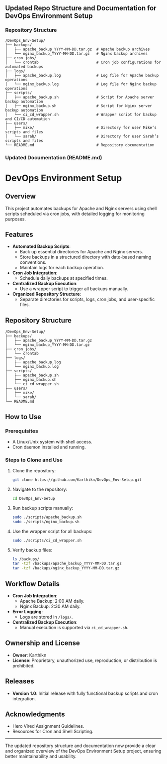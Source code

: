 ## Updated Repo Structure and Documentation for DevOps Environment Setup

### Repository Structure
```
/DevOps_Env-Setup/  
├── backups/  
│   ├── apache_backup_YYYY-MM-DD.tar.gz  # Apache backup archives  
│   └── nginx_backup_YYYY-MM-DD.tar.gz   # Nginx backup archives  
├── cron_jobs/  
│   └── crontab                          # Cron job configurations for automated backups  
├── logs/  
│   ├── apache_backup.log                # Log file for Apache backup operations  
│   └── nginx_backup.log                 # Log file for Nginx backup operations  
├── scripts/  
│   ├── apache_backup.sh                 # Script for Apache server backup automation  
│   ├── nginx_backup.sh                  # Script for Nginx server backup automation  
│   └── ci_cd_wrapper.sh                 # Wrapper script for backup and CI/CD automation  
├── users/  
│   ├── mike/                            # Directory for user Mike’s scripts and files  
│   └── sarah/                           # Directory for user Sarah’s scripts and files  
└── README.md                            # Repository documentation  
```

### Updated Documentation (README.md)

# DevOps Environment Setup

## Overview
This project automates backups for Apache and Nginx servers using shell scripts scheduled via cron jobs, with detailed logging for monitoring purposes.

## Features
- **Automated Backup Scripts**:
  - Back up essential directories for Apache and Nginx servers.
  - Store backups in a structured directory with date-based naming conventions.
  - Maintain logs for each backup operation.
- **Cron Job Integration**:
  - Schedule daily backups at specified times.
- **Centralized Backup Execution**:
  - Use a wrapper script to trigger all backups manually.
- **Organized Repository Structure**:
  - Separate directories for scripts, logs, cron jobs, and user-specific files.

## Repository Structure
```
/DevOps_Env-Setup/  
├── backups/  
│   ├── apache_backup_YYYY-MM-DD.tar.gz  
│   └── nginx_backup_YYYY-MM-DD.tar.gz   
├── cron_jobs/  
│   └── crontab                          
├── logs/  
│   ├── apache_backup.log                
│   └── nginx_backup.log                 
├── scripts/  
│   ├── apache_backup.sh                 
│   ├── nginx_backup.sh                  
│   └── ci_cd_wrapper.sh                 
├── users/  
│   ├── mike/                            
│   └── sarah/                           
└── README.md                            
```

## How to Use
### Prerequisites
- A Linux/Unix system with shell access.
- Cron daemon installed and running.

### Steps to Clone and Use
1. Clone the repository:
   ```bash
   git clone https://github.com/Karthikn/DevOps_Env-Setup.git
   ```
2. Navigate to the repository:
   ```bash
   cd DevOps_Env-Setup
   ```
3. Run backup scripts manually:
   ```bash
   sudo ./scripts/apache_backup.sh
   sudo ./scripts/nginx_backup.sh
   ```
4. Use the wrapper script for all backups:
   ```bash
   sudo ./scripts/ci_cd_wrapper.sh
   ```
5. Verify backup files:
   ```bash
   ls /backups/
   tar -tzf /backups/apache_backup_YYYY-MM-DD.tar.gz
   tar -tzf /backups/nginx_backup_YYYY-MM-DD.tar.gz
   ```

## Workflow Details
- **Cron Job Integration**:
  - Apache Backup: 2:00 AM daily.
  - Nginx Backup: 2:30 AM daily.
- **Error Logging**:
  - Logs are stored in `/logs/`.
- **Centralized Backup Execution**:
  - Manual execution is supported via `ci_cd_wrapper.sh`.

## Ownership and License
- **Owner**: Karthikn
- **License**: Proprietary, unauthorized use, reproduction, or distribution is prohibited.

## Releases
- **Version 1.0**: Initial release with fully functional backup scripts and cron integration.

## Acknowledgments
- Hero Vired Assignment Guidelines.
- Resources for Cron and Shell Scripting.

---

The updated repository structure and documentation now provide a clear and organized overview of the DevOps Environment Setup project, ensuring better maintainability and usability.

